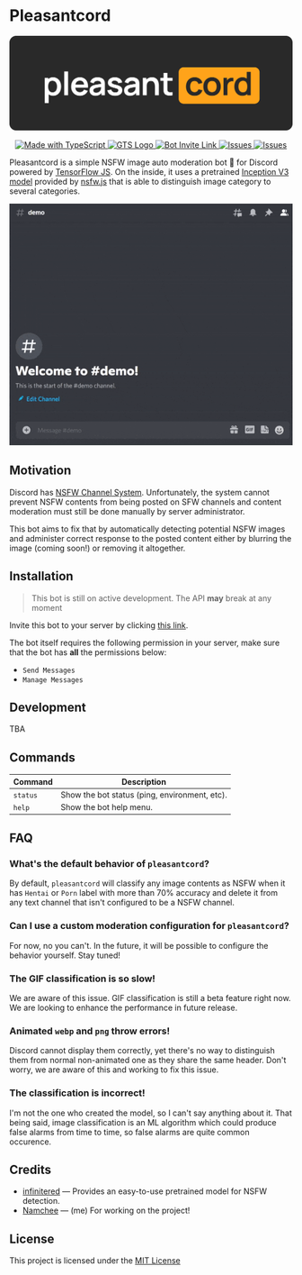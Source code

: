 # Pleasantcord

<p align="center">
  <img src="docs/banner.png" title="Pleasantcord" alt="Pleasantcord Banner" />
</p>

<p align="center">
  <a href="http://www.typescriptlang.org/">
    <img src="https://img.shields.io/badge/%3C%2F%3E-TypeScript-%230074c1.svg" title="TypeScript" alt="Made with TypeScript" />
  </a>
  <a href="https://github.com/google/gts">
    <img src="https://img.shields.io/badge/code%20style-google-blueviolet.svg" title="CodeStyle: Google" alt="GTS Logo" />
  </a>
  <a href="https://discord.com/api/oauth2/authorize?client_id=750668307555942482&permissions=10240&scope=bot">
    <img src="https://img.shields.io/badge/Discord-Invite-blue" title="Bot Invite Link" alt="Bot Invite Link" />
  </a>
  <a href="https://github.com/Namchee/pleasantcord/issues">
    <img src="https://img.shields.io/github/issues/namchee/pleasantcord" title="Issues" alt="Issues" />
  </a>
  <a href="https://github.com/Namchee/pleasantcord/blob/master/LICENSE">
    <img src="https://img.shields.io/github/license/namchee/pleasantcord" title="Issues" alt="Issues" />
  </a>
</p>

Pleasantcord is a simple NSFW image auto moderation bot 🤖 for Discord powered by [TensorFlow JS](https://www.npmjs.com/package/@tensorflow/tfjs-node). On the inside, it uses a pretrained [Inception V3 model](https://keras.io/api/applications/inceptionv3/) provided by [nsfw.js](https://github.com/infinitered/nsfwjs) that is able to distinguish image category to several categories.

<p align="center">
  <img src="./docs/demo.gif" />
</p>

## Motivation

Discord has [NSFW Channel System](https://support.discord.com/hc/en-us/articles/115000084051-NSFW-Channels-and-Content). Unfortunately, the system cannot prevent NSFW contents from being posted on SFW channels and content moderation must still be done manually by server administrator.

This bot aims to fix that by automatically detecting potential NSFW images and administer correct response to the posted content either by blurring the image (coming soon!) or removing it altogether.

## Installation

> This bot is still on active development. The API **may** break at any moment

Invite this bot to your server by clicking [this link](https://discord.com/api/oauth2/authorize?client_id=750668307555942482&permissions=10240&scope=bot).

The bot itself requires the following permission in your server, make sure that the bot has **all** the permissions below:

- `Send Messages`
- `Manage Messages`

## Development

TBA
## Commands

Command | Description
------- | -----------
`status` | Show the bot status (ping, environment, etc).
`help` | Show the bot help menu.

## FAQ

### What's the default behavior of `pleasantcord`?

By default, `pleasantcord` will classify any image contents as NSFW when it has `Hentai` or `Porn` label with more than 70% accuracy and delete it from any text channel that isn't configured to be a NSFW channel.
### Can I use a custom moderation configuration for `pleasantcord`?

For now, no you can't. In the future, it will be possible to configure the behavior yourself. Stay tuned!

### The GIF classification is so slow!

We are aware of this issue. GIF classification is still a beta feature right now. We are looking to enhance the performance in future release.

### Animated `webp` and `png` throw errors!

Discord cannot display them correctly, yet there's no way to distinguish them from normal non-animated one as they share the same header. Don't worry, we are aware of this and working to fix this issue.

### The classification is incorrect!

I'm not the one who created the model, so I can't say anything about it. That being said, image classification is an ML algorithm which could produce false alarms from time to time, so false alarms are quite common occurence.

## Credits

- [infinitered](https://github.com/infinitered) — Provides an easy-to-use pretrained model for NSFW detection.
- [Namchee](https://github.com/Namchee/pleasantcord) — (me) For working on the project!
## License

This project is licensed under the [MIT License](LICENSE)
